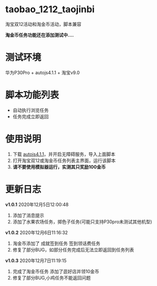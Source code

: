 # taobao_1212_taojinbi
淘宝双12活动和淘金币活动，脚本兼容

**淘金币任务功能还在添加测试中....**


# 测试环境
华为P30Pro + autojs4.1.1 + 淘宝v9.0

# 脚本功能列表
 - 自动执行浏览任务
 - 任务完成立即返回
 

# 使用说明
 1. 下载 [autojs4.1.1](https://share.weiyun.com/owu3tBNr)，并开启无障碍服务，导入上面脚本
 2. 打开淘宝双12或淘金币任务列表主界面，运行该脚本
 3. **请不要使用模拟器运行，实测其只奖励100金币**
 

# 更新日志
**v1.0.1** 2020年12月5日12:00:48  
1. 添加了消息提示 
2. 添加了水果农场任务，掷色子任务(可能只支持P30pro未测试其他机型)

**v1.0.2** 2020年12月6日11:16:32
1. 淘金币添加了 成就签到任务 签到领话费任务
2. 修复了部分BUG，如部分任务完成后无法立即返回到任务列表

**v1.0.3** 2020年12月7日11:19:15
1. 完成了淘金币任务 添加了逛好店并领10金币
2. 修复了部分BUG,小鸡任务不能返回问题


